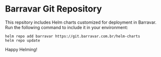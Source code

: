 # Barravar Git Repository

This repsitory includes Helm charts customized for deployment in Barravar. Run the following command to include it in your environment:

```
helm repo add barravar https://git.barravar.com.br/helm-charts
helm repo update
```

Happy Helming!
